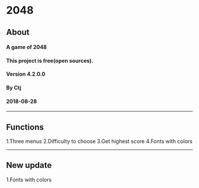 # 2048
## About
#### A game of 2048
#### This project is free(open sources).
#### Version 4.2.0.0
#### By Ctj
#### 2018-08-28
- - - -
## Functions
1.Three menus
2.Difficulty to choose
3.Get highest score
4.Fonts with colors
- - - -
## New update
1.Fonts with colors
